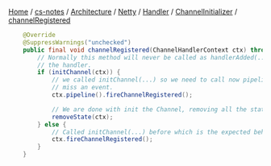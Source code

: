 [Home](https://mengxianbin.github.io) /
[cs-notes](https://mengxianbin.github.io/cs-notes/site) /
[Architecture](https://mengxianbin.github.io/cs-notes/site/Architecture) /
[Netty](https://mengxianbin.github.io/cs-notes/site/Architecture/Netty) /
[Handler](https://mengxianbin.github.io/cs-notes/site/Architecture/Netty/Handler) /
[ChannelInitializer](https://mengxianbin.github.io/cs-notes/site/Architecture/Netty/Handler/ChannelInitializer) /
[channelRegistered](https://mengxianbin.github.io/cs-notes/site/Architecture/Netty/Handler/ChannelInitializer/channelRegistered)

```java
    @Override
    @SuppressWarnings("unchecked")
    public final void channelRegistered(ChannelHandlerContext ctx) throws Exception {
        // Normally this method will never be called as handlerAdded(...) should call initChannel(...) and remove
        // the handler.
        if (initChannel(ctx)) {
            // we called initChannel(...) so we need to call now pipeline.fireChannelRegistered() to ensure we not
            // miss an event.
            ctx.pipeline().fireChannelRegistered();

            // We are done with init the Channel, removing all the state for the Channel now.
            removeState(ctx);
        } else {
            // Called initChannel(...) before which is the expected behavior, so just forward the event.
            ctx.fireChannelRegistered();
        }
    }
```
